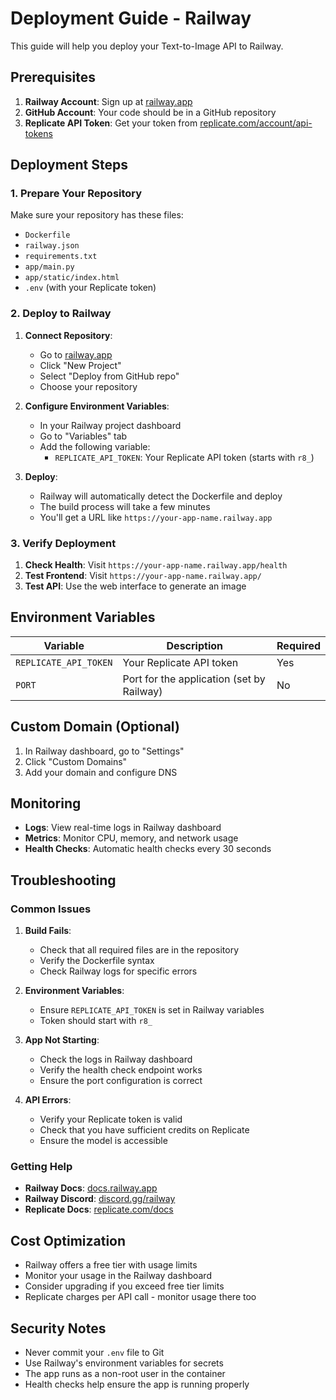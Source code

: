 # Deployment Guide - Railway

This guide will help you deploy your Text-to-Image API to Railway.

## Prerequisites

1. **Railway Account**: Sign up at [railway.app](https://railway.app)
2. **GitHub Account**: Your code should be in a GitHub repository
3. **Replicate API Token**: Get your token from [replicate.com/account/api-tokens](https://replicate.com/account/api-tokens)

## Deployment Steps

### 1. Prepare Your Repository

Make sure your repository has these files:
- `Dockerfile`
- `railway.json`
- `requirements.txt`
- `app/main.py`
- `app/static/index.html`
- `.env` (with your Replicate token)

### 2. Deploy to Railway

1. **Connect Repository**:
   - Go to [railway.app](https://railway.app)
   - Click "New Project"
   - Select "Deploy from GitHub repo"
   - Choose your repository

2. **Configure Environment Variables**:
   - In your Railway project dashboard
   - Go to "Variables" tab
   - Add the following variable:
     - `REPLICATE_API_TOKEN`: Your Replicate API token (starts with `r8_`)

3. **Deploy**:
   - Railway will automatically detect the Dockerfile and deploy
   - The build process will take a few minutes
   - You'll get a URL like `https://your-app-name.railway.app`

### 3. Verify Deployment

1. **Check Health**: Visit `https://your-app-name.railway.app/health`
2. **Test Frontend**: Visit `https://your-app-name.railway.app/`
3. **Test API**: Use the web interface to generate an image

## Environment Variables

| Variable | Description | Required |
|----------|-------------|----------|
| `REPLICATE_API_TOKEN` | Your Replicate API token | Yes |
| `PORT` | Port for the application (set by Railway) | No |

## Custom Domain (Optional)

1. In Railway dashboard, go to "Settings"
2. Click "Custom Domains"
3. Add your domain and configure DNS

## Monitoring

- **Logs**: View real-time logs in Railway dashboard
- **Metrics**: Monitor CPU, memory, and network usage
- **Health Checks**: Automatic health checks every 30 seconds

## Troubleshooting

### Common Issues

1. **Build Fails**:
   - Check that all required files are in the repository
   - Verify the Dockerfile syntax
   - Check Railway logs for specific errors

2. **Environment Variables**:
   - Ensure `REPLICATE_API_TOKEN` is set in Railway variables
   - Token should start with `r8_`

3. **App Not Starting**:
   - Check the logs in Railway dashboard
   - Verify the health check endpoint works
   - Ensure the port configuration is correct

4. **API Errors**:
   - Verify your Replicate token is valid
   - Check that you have sufficient credits on Replicate
   - Ensure the model is accessible

### Getting Help

- **Railway Docs**: [docs.railway.app](https://docs.railway.app)
- **Railway Discord**: [discord.gg/railway](https://discord.gg/railway)
- **Replicate Docs**: [replicate.com/docs](https://replicate.com/docs)

## Cost Optimization

- Railway offers a free tier with usage limits
- Monitor your usage in the Railway dashboard
- Consider upgrading if you exceed free tier limits
- Replicate charges per API call - monitor usage there too

## Security Notes

- Never commit your `.env` file to Git
- Use Railway's environment variables for secrets
- The app runs as a non-root user in the container
- Health checks help ensure the app is running properly 